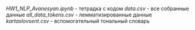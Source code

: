 *HW1_NLP_Avanesyan.ipynb* - тетрадка с кодом
*data.csv* - все собранные данные
*all_data_tokens.csv* - лемматизированные данные
*kartaslovsent.csv* - вспомогательный тональный словарь
